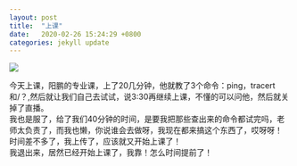 ```yaml
---
layout: post
title:  "上课"
date:   2020-02-26 15:24:29 +0800
categories: jekyll update
---  
```


![]({{site.baseurl}}/images/1.jpg)  

今天上课，阳鹏的专业课，上了20几分钟，他就教了3个命令：ping，tracert和/？,然后就让我们自己去试试，说3:30再继续上课，不懂的可以问他，然后就关掉了直播。  
我也是服了，给了我们40分钟的时间，是要我把那些查出来的命令都试完吗，老师太负责了，而我也懒，你说谁会去做呀，我现在都来搞这个东西了，哎呀呀！
时间差不多了，我上传了，应该就又开始上课了！  
我退出来，居然已经开始上课了，我靠！怎么时间提前了！

[jekyll-docs]: https://jekyllrb.com/docs/home
[jekyll-gh]:   https://github.com/jekyll/jekyll
[jekyll-talk]: https://talk.jekyllrb.com/

